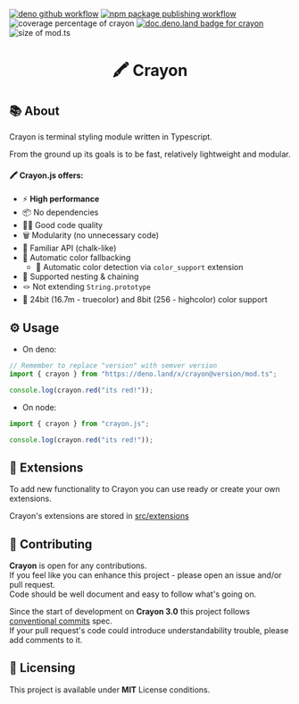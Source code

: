 [![deno github workflow](https://github.com/crayon-js/crayon/actions/workflows/deno.yml/badge.svg)](https://github.com/crayon-js/crayon/actions/workflows/deno.yml)
[![npm package publishing workflow](https://github.com/crayon-js/crayon/actions/workflows/node_publish.yml/badge.svg)](https://github.com/crayon-js/crayon/actions/workflows/node_publish.yml)
![coverage percentage of crayon](https://raw.githubusercontent.com/crayon-js/crayon/main/badges/coverage.svg)
[![doc.deno.land badge for crayon](https://doc.deno.land/badge.svg)](https://doc.deno.land/https://deno.land/x/crayon)
![size of mod.ts](https://raw.githubusercontent.com/crayon-js/crayon/main/badges/size.svg)

<h1 align="center">🖍️ Crayon</h1>

## 📚 About

Crayon is terminal styling module written in Typescript.

From the ground up its goals is to be fast, relatively lightweight and modular.

#### 🖍️ Crayon.js offers:

- ⚡ **High performance**
- 📦 No dependencies
- 🧑‍💻 Good code quality
- 🗑️ Modularity (no unnecessary code)
- 🧐 Familiar API (chalk-like)
- 🦄 Automatic color fallbacking
  - 🎨 Automatic color detection via `color_support` extension
- 🔗 Supported nesting & chaining
- 🪢 Not extending `String.prototype`
- 🌈 24bit (16.7m - truecolor) and 8bit (256 - highcolor) color support

## ⚙️ Usage

- On deno:

```ts
// Remember to replace "version" with semver version
import { crayon } from "https://deno.land/x/crayon@version/mod.ts";

console.log(crayon.red("its red!"));
```

- On node:

```ts
import { crayon } from "crayon.js";

console.log(crayon.red("its red!"));
```

## 🧩 Extensions

To add new functionality to Crayon you can use ready or create your own
extensions.

Crayon's extensions are stored in [src/extensions](./src/extensions/)

## 🤝 Contributing

**Crayon** is open for any contributions. <br /> If you feel like you can
enhance this project - please open an issue and/or pull request. <br /> Code
should be well document and easy to follow what's going on.

Since the start of development on **Crayon 3.0** this project follows
[conventional commits](https://www.conventionalcommits.org/en/v1.0.0/) spec.
<br /> If your pull request's code could introduce understandability trouble,
please add comments to it.

## 📝 Licensing

This project is available under **MIT** License conditions.
